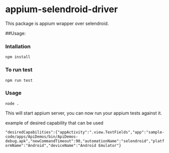 appium-selendroid-driver
===================

This package is appium wrapper over selendroid.

##Usage:

### Intallation

`npm install`

### To run test

`npm run test`

### Usage

`node .`

This will start appium server, you can now run your appium tests against it.

example of desired capability that can be used

`"desiredCapabilities":{"appActivity":".view.TextFields","app":"sample-code/apps/ApiDemos/bin/ApiDemos-debug.apk","newCommandTimeout":90,"automationName":"selendroid","platformName":"Android","deviceName":"Android Emulator"}`
